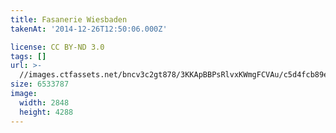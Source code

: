 ```yaml
---
title: Fasanerie Wiesbaden
takenAt: '2014-12-26T12:50:06.000Z'

license: CC BY-ND 3.0
tags: []
url: >-
  //images.ctfassets.net/bncv3c2gt878/3KKApBBPsRlvxKWmgFCVAu/c5d4fcb89ef10e6c0330eb0b8d34fe82/fasanerie-wiesbaden_15935356539_o
size: 6533787
image:
  width: 2848
  height: 4288
---
```

